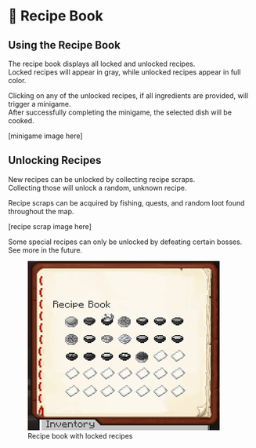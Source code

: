 # 📖 Recipe Book

## Using the Recipe Book

The recipe book displays all locked and unlocked recipes.<br>
Locked recipes will appear in gray, while unlocked recipes appear in full color.

Clicking on any of the unlocked recipes, if all ingredients are provided, will trigger a minigame.<br>
After successfully completing the minigame, the selected dish will be cooked.

[minigame image here]

## Unlocking Recipes

New recipes can be unlocked by collecting recipe scraps.<br>
Collecting those will unlock a random, unknown recipe.

Recipe scraps can be acquired by fishing, quests, and random loot found throughout the map.

[recipe scrap image here]

Some special recipes can only be unlocked by defeating certain bosses. See more in the future.

<figure><img src="../../.gitbook/assets/image_2023-03-31_223654275.png" alt=""><figcaption>Recipe book with locked recipes</figcaption></figure>
